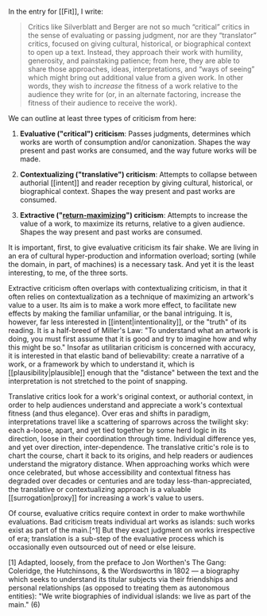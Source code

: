 In the entry for [[Fit]], I write:

> Critics like Silverblatt and Berger are not so much “critical” critics in the sense of evaluating or passing judgment, nor are they “translator” critics, focused on giving cultural, historical, or biographical context to open up a text. Instead, they approach their work with humility, generosity, and painstaking patience; from here, they are able to share those approaches, ideas, interpretations, and “ways of seeing” which might bring out additional value from a given work. In other words, they wish to _increase_ the fitness of a work relative to the audience they write for (or, in an alternate factoring, increase the fitness of their audience to receive the work).

We can outline at least three types of criticism from here:</div>

1. __Evaluative ("critical") criticism__: Passes judgments, determines which works are worth of consumption and/or canonization. Shapes the way present and past works are consumed, and the way future works will be made.

2. __Contextualizing ("translative") criticism__: Attempts to collapse between authorial [[intent]] and reader reception by giving cultural, historical, or biographical context. Shapes the way present and past works are consumed.

3. __Extractive ("[return-maximizing](http://suspendedreason.com/2017/08/02/return-maximization-as-critical-mode/)") criticism__: Attempts to increase the value of a work, to maximize its returns, relative to a given audience. Shapes the way present and past works are consumed.

It is important, first, to give evaluative criticism its fair shake. We are living in an era of cultural hyper-production and information overload; sorting (while the domain, in part, of machines) is a necessary task. And yet it is the least interesting, to me, of the three sorts.

Extractive criticism often overlaps with contextualizing criticism, in that it often relies on contextualization as a technique of maximizing an artwork's value to a user. Its aim is to make a work more effect, to facilitate new effects by making the familiar unfamiliar, or the banal intriguing. It is, however, far less interested in [[intent|intentionality]], or the "truth" of its reading. It is a half-breed of Miller's Law: "To understand what an artwork is doing, you must first assume that it is good and try to imagine how and why this might be so." Insofar as utilitarian criticism is concerned with accuracy, it is interested in that elastic band of believability: create a narrative of a work, or a framework by which to understand it, which is [[plausibility|plausible]] enough that the "distance" between the text and the interpretation is not stretched to the point of snapping.

Translative critics look for a work's original context, or authorial context, in order to help audiences understand and appreciate a work's contextual fitness (and thus elegance). Over eras and shifts in paradigm, interpretations travel like a scattering of sparrows across the twilight sky: each a-loose, apart, and yet tied together by some herd logic in its direction, loose in their coordination through time. Individual difference yes, and yet over direction, inter-dependence. The translative critic's role is to chart the course, chart it back to its origins, and help readers or audiences understand the migratory distance. When approaching works which were once celebrated, but whose accessibility and contextual fitness has degraded over decades or centuries and are today less-than-appreciated, the translative or contextualizing approach is a valuable [[surrogation|proxy]] for increasing a work's value to users.

Of course, evaluative critics require context in order to make worthwhile evaluations. Bad criticism treats individual art works as islands: such works exist as part of the main.[^1] But they exact judgment on works irrespective of era; translation is a sub-step of the evaluative process which is occasionally even outsourced out of need or else leisure.

[1] Adapted, loosely, from the preface to Jon Worthen's The Gang: Coleridge, the Hutchinsons, & the Wordsworths in 1802 — a biography which seeks to understand its titular subjects via their friendships and personal relationships (as opposed to treating them as autonomous entities): "We write biographies of individual islands: we live as part of the main." (6)
